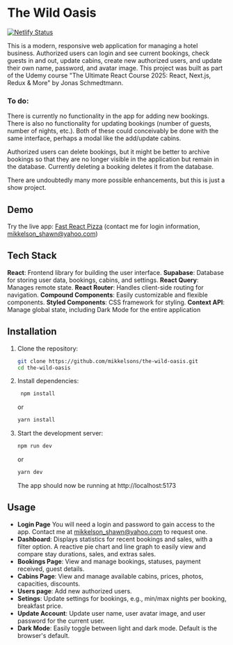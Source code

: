 # The Wild Oasis

[![Netlify Status](https://api.netlify.com/api/v1/badges/0e8c107c-afdc-45de-a91b-d75dfb4317b6/deploy-status)](https://app.netlify.com/projects/mikkelsons-wild-oasis/deploys)

This is a modern, responsive web application for managing a hotel business. Authorized users can login and see current bookings, check guests in and out, update cabins, create new authorized users, and update their own name, password, and avatar image. This project was built as part of the Udemy course "The Ultimate React Course 2025: React, Next.js, Redux & More" by Jonas Schmedtmann.

### To do:

There is currently no functionality in the app for adding new bookings. There is also no functionality for updating bookings (number of guests, number of nights, etc.). Both of these could conceivably be done with the same interface, perhaps a modal like the add/update cabins.

Authorized users can delete bookings, but it might be better to archive bookings so that they are no longer visible in the application but remain in the database. Currently deleting a booking deletes it from the database.

There are undoubtedly many more possible enhancements, but this is just a show project.

## Demo

Try the live app: [Fast React Pizza](https://mikkelsons-wild-oasis.netlify.app/login/)
(contact me for login information, mikkelson_shawn@yahoo.com)

## Tech Stack

**React**: Frontend library for building the user interface.
**Supabase**: Database for storing user data, bookings, cabins, and settings.
**React Query**: Manages remote state.
**React Router**: Handles client-side routing for navigation.
**Compound Components**: Easily customizable and flexible components.
**Styled Components**: CSS framework for styling.
**Context API**: Manage global state, including Dark Mode for the entire application

## Installation

1. Clone the repository:

   ```bash
   git clone https://github.com/mikkelsons/the-wild-oasis.git
   cd the-wild-oasis
   ```

2. Install dependencies:

   ```bash
    npm install
   ```

   or

   ```bash
   yarn install
   ```

3. Start the development server:
   ```bash
   npm run dev
   ```
   or
   ```bash
   yarn dev
   ```
   The app should now be running at http://localhost:5173

## Usage

- **Login Page** You will need a login and password to gain access to the app. Contact me at mikkelson_shawn@yahoo.com to request one.
- **Dashboard**: Displays statistics for recent bookings and sales, with a filter option. A reactive pie chart and line graph to easily view and compare stay durations, sales, and extras sales.
- **Bookings Page**: View and manage bookings, statuses, payment received, guest details.
- **Cabins Page**: View and manage available cabins, prices, photos, capacities, discounts.
- **Users page**: Add new authorized users.
- **Setings**: Update settings for bookings, e.g., min/max nights per booking, breakfast price.
- **Update Account**: Update user name, user avatar image, and user password for the current user.
- **Dark Mode**: Easily toggle between light and dark mode. Default is the browser's default.
